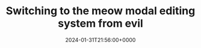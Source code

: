 ---
title: Switching to the meow modal editing system from evil
slug: 20240131T215600
date: 2024-01-31T21:56:00+0000
params:
  url: https://esrh.me/posts/2021-12-18-switching-to-meow.html
tags:
- emacs
---